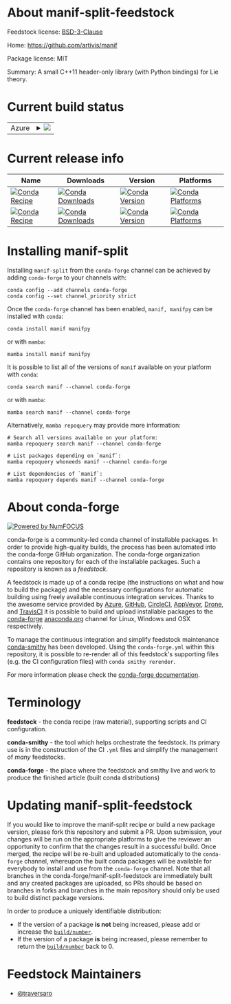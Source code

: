 About manif-split-feedstock
===========================

Feedstock license: [BSD-3-Clause](https://github.com/conda-forge/manif-feedstock/blob/main/LICENSE.txt)

Home: https://github.com/artivis/manif

Package license: MIT

Summary: A small C++11 header-only library (with Python bindings) for Lie theory.

Current build status
====================


<table>
    
  <tr>
    <td>Azure</td>
    <td>
      <details>
        <summary>
          <a href="https://dev.azure.com/conda-forge/feedstock-builds/_build/latest?definitionId=12133&branchName=main">
            <img src="https://dev.azure.com/conda-forge/feedstock-builds/_apis/build/status/manif-feedstock?branchName=main">
          </a>
        </summary>
        <table>
          <thead><tr><th>Variant</th><th>Status</th></tr></thead>
          <tbody><tr>
              <td>linux_64</td>
              <td>
                <a href="https://dev.azure.com/conda-forge/feedstock-builds/_build/latest?definitionId=12133&branchName=main">
                  <img src="https://dev.azure.com/conda-forge/feedstock-builds/_apis/build/status/manif-feedstock?branchName=main&jobName=linux&configuration=linux%20linux_64_" alt="variant">
                </a>
              </td>
            </tr><tr>
              <td>linux_aarch64</td>
              <td>
                <a href="https://dev.azure.com/conda-forge/feedstock-builds/_build/latest?definitionId=12133&branchName=main">
                  <img src="https://dev.azure.com/conda-forge/feedstock-builds/_apis/build/status/manif-feedstock?branchName=main&jobName=linux&configuration=linux%20linux_aarch64_" alt="variant">
                </a>
              </td>
            </tr><tr>
              <td>linux_ppc64le</td>
              <td>
                <a href="https://dev.azure.com/conda-forge/feedstock-builds/_build/latest?definitionId=12133&branchName=main">
                  <img src="https://dev.azure.com/conda-forge/feedstock-builds/_apis/build/status/manif-feedstock?branchName=main&jobName=linux&configuration=linux%20linux_ppc64le_" alt="variant">
                </a>
              </td>
            </tr><tr>
              <td>osx_64</td>
              <td>
                <a href="https://dev.azure.com/conda-forge/feedstock-builds/_build/latest?definitionId=12133&branchName=main">
                  <img src="https://dev.azure.com/conda-forge/feedstock-builds/_apis/build/status/manif-feedstock?branchName=main&jobName=osx&configuration=osx%20osx_64_" alt="variant">
                </a>
              </td>
            </tr><tr>
              <td>osx_arm64</td>
              <td>
                <a href="https://dev.azure.com/conda-forge/feedstock-builds/_build/latest?definitionId=12133&branchName=main">
                  <img src="https://dev.azure.com/conda-forge/feedstock-builds/_apis/build/status/manif-feedstock?branchName=main&jobName=osx&configuration=osx%20osx_arm64_" alt="variant">
                </a>
              </td>
            </tr><tr>
              <td>win_64</td>
              <td>
                <a href="https://dev.azure.com/conda-forge/feedstock-builds/_build/latest?definitionId=12133&branchName=main">
                  <img src="https://dev.azure.com/conda-forge/feedstock-builds/_apis/build/status/manif-feedstock?branchName=main&jobName=win&configuration=win%20win_64_" alt="variant">
                </a>
              </td>
            </tr>
          </tbody>
        </table>
      </details>
    </td>
  </tr>
</table>

Current release info
====================

| Name | Downloads | Version | Platforms |
| --- | --- | --- | --- |
| [![Conda Recipe](https://img.shields.io/badge/recipe-manif-green.svg)](https://anaconda.org/conda-forge/manif) | [![Conda Downloads](https://img.shields.io/conda/dn/conda-forge/manif.svg)](https://anaconda.org/conda-forge/manif) | [![Conda Version](https://img.shields.io/conda/vn/conda-forge/manif.svg)](https://anaconda.org/conda-forge/manif) | [![Conda Platforms](https://img.shields.io/conda/pn/conda-forge/manif.svg)](https://anaconda.org/conda-forge/manif) |
| [![Conda Recipe](https://img.shields.io/badge/recipe-manifpy-green.svg)](https://anaconda.org/conda-forge/manifpy) | [![Conda Downloads](https://img.shields.io/conda/dn/conda-forge/manifpy.svg)](https://anaconda.org/conda-forge/manifpy) | [![Conda Version](https://img.shields.io/conda/vn/conda-forge/manifpy.svg)](https://anaconda.org/conda-forge/manifpy) | [![Conda Platforms](https://img.shields.io/conda/pn/conda-forge/manifpy.svg)](https://anaconda.org/conda-forge/manifpy) |

Installing manif-split
======================

Installing `manif-split` from the `conda-forge` channel can be achieved by adding `conda-forge` to your channels with:

```
conda config --add channels conda-forge
conda config --set channel_priority strict
```

Once the `conda-forge` channel has been enabled, `manif, manifpy` can be installed with `conda`:

```
conda install manif manifpy
```

or with `mamba`:

```
mamba install manif manifpy
```

It is possible to list all of the versions of `manif` available on your platform with `conda`:

```
conda search manif --channel conda-forge
```

or with `mamba`:

```
mamba search manif --channel conda-forge
```

Alternatively, `mamba repoquery` may provide more information:

```
# Search all versions available on your platform:
mamba repoquery search manif --channel conda-forge

# List packages depending on `manif`:
mamba repoquery whoneeds manif --channel conda-forge

# List dependencies of `manif`:
mamba repoquery depends manif --channel conda-forge
```


About conda-forge
=================

[![Powered by
NumFOCUS](https://img.shields.io/badge/powered%20by-NumFOCUS-orange.svg?style=flat&colorA=E1523D&colorB=007D8A)](https://numfocus.org)

conda-forge is a community-led conda channel of installable packages.
In order to provide high-quality builds, the process has been automated into the
conda-forge GitHub organization. The conda-forge organization contains one repository
for each of the installable packages. Such a repository is known as a *feedstock*.

A feedstock is made up of a conda recipe (the instructions on what and how to build
the package) and the necessary configurations for automatic building using freely
available continuous integration services. Thanks to the awesome service provided by
[Azure](https://azure.microsoft.com/en-us/services/devops/), [GitHub](https://github.com/),
[CircleCI](https://circleci.com/), [AppVeyor](https://www.appveyor.com/),
[Drone](https://cloud.drone.io/welcome), and [TravisCI](https://travis-ci.com/)
it is possible to build and upload installable packages to the
[conda-forge](https://anaconda.org/conda-forge) [anaconda.org](https://anaconda.org/)
channel for Linux, Windows and OSX respectively.

To manage the continuous integration and simplify feedstock maintenance
[conda-smithy](https://github.com/conda-forge/conda-smithy) has been developed.
Using the ``conda-forge.yml`` within this repository, it is possible to re-render all of
this feedstock's supporting files (e.g. the CI configuration files) with ``conda smithy rerender``.

For more information please check the [conda-forge documentation](https://conda-forge.org/docs/).

Terminology
===========

**feedstock** - the conda recipe (raw material), supporting scripts and CI configuration.

**conda-smithy** - the tool which helps orchestrate the feedstock.
                   Its primary use is in the construction of the CI ``.yml`` files
                   and simplify the management of *many* feedstocks.

**conda-forge** - the place where the feedstock and smithy live and work to
                  produce the finished article (built conda distributions)


Updating manif-split-feedstock
==============================

If you would like to improve the manif-split recipe or build a new
package version, please fork this repository and submit a PR. Upon submission,
your changes will be run on the appropriate platforms to give the reviewer an
opportunity to confirm that the changes result in a successful build. Once
merged, the recipe will be re-built and uploaded automatically to the
`conda-forge` channel, whereupon the built conda packages will be available for
everybody to install and use from the `conda-forge` channel.
Note that all branches in the conda-forge/manif-split-feedstock are
immediately built and any created packages are uploaded, so PRs should be based
on branches in forks and branches in the main repository should only be used to
build distinct package versions.

In order to produce a uniquely identifiable distribution:
 * If the version of a package **is not** being increased, please add or increase
   the [``build/number``](https://docs.conda.io/projects/conda-build/en/latest/resources/define-metadata.html#build-number-and-string).
 * If the version of a package **is** being increased, please remember to return
   the [``build/number``](https://docs.conda.io/projects/conda-build/en/latest/resources/define-metadata.html#build-number-and-string)
   back to 0.

Feedstock Maintainers
=====================

* [@traversaro](https://github.com/traversaro/)


<!-- dummy commit to enable rerendering -->

